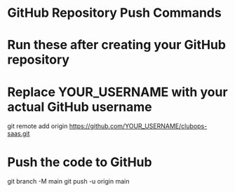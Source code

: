 # GitHub Repository Push Commands
# Run these after creating your GitHub repository

# Replace YOUR_USERNAME with your actual GitHub username
git remote add origin https://github.com/YOUR_USERNAME/clubops-saas.git

# Push the code to GitHub
git branch -M main
git push -u origin main
